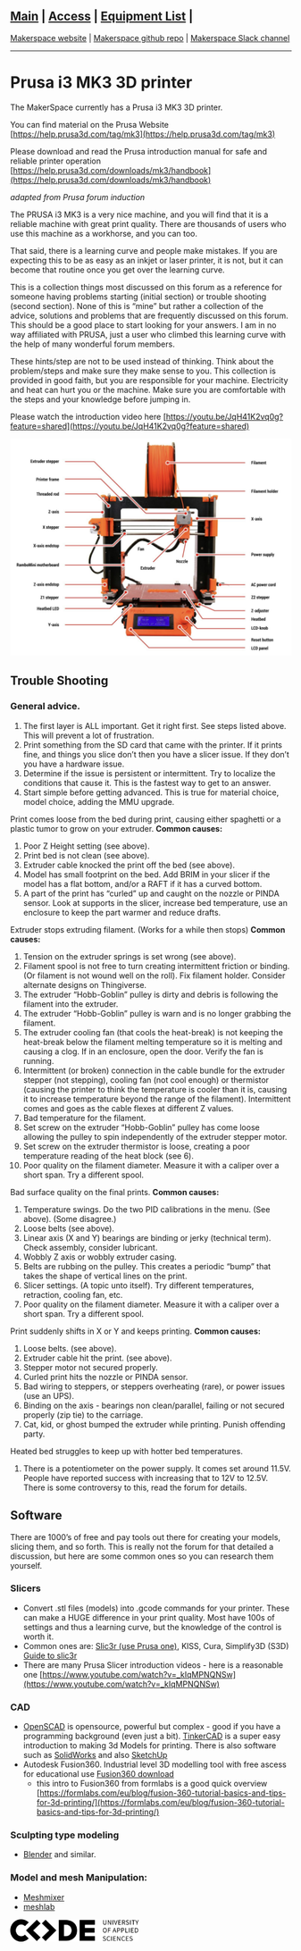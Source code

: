 [Main](README.md) | [Access](access.md) | [Equipment List](equipment.md) | 
------------------------
[Makerspace website](https://codeuniversity.github.io/makerspace/) |
[Makerspace github repo](https://github.com/codeuniversity/makerspace/) | [Makerspace Slack channel](https://codeuniversity.slack.com/archives/C011CN2SMFY)

------------------------

# Prusa i3 MK3 3D printer

The MakerSpace currently has a Prusa i3 MK3 3D printer.

You can find material on the Prusa Website [https://help.prusa3d.com/tag/mk3](https://help.prusa3d.com/tag/mk3)

Please download and read the Prusa introduction manual for safe and reliable printer operation 
 [https://help.prusa3d.com/downloads/mk3/handbook](https://help.prusa3d.com/downloads/mk3/handbook)

*adapted from Prusa forum induction*

The PRUSA i3 MK3 is a very nice machine, and you will find that it is a reliable machine with great print quality. There are thousands of users who use this machine as a workhorse, and you can too.

That said, there is a learning curve and people make mistakes. If you are expecting this to be as easy as an inkjet or laser printer, it is not, but it can become that routine once you get over the learning curve.

This is a collection things most discussed on this forum as a reference for someone having problems starting (initial section) or trouble shooting (second section). None of this is “mine” but rather a collection of the advice, solutions and problems that are frequently discussed on this forum. This should be a good place to start looking for your answers. I am in no way affiliated with PRUSA, just a user who climbed this learning curve with the help of many wonderful forum members.

These hints/step are not to be used instead of thinking. Think about the problem/steps and make sure they make sense to you. This collection is provided in good faith, but you are responsible for your machine. Electricity and heat can hurt you or the machine. Make sure you are comfortable with the steps and your knowledge before jumping in.

 Please watch the introduction video here 
 [https://youtu.be/JqH41K2vq0g?feature=shared](https://youtu.be/JqH41K2vq0g?feature=shared)


![overview of Prusa 3d Printer](prusa3dprinter.png
) 
## Trouble Shooting

### General advice.
1. The first layer is ALL important. Get it right first. See steps listed above. This will prevent a lot of frustration.
2. Print something from the SD card that came with the printer. If it prints fine, and things you slice don’t then you have a slicer issue. If they don’t you have a hardware issue.
3. Determine if the issue is persistent or intermittent. Try to localize the conditions that cause it. This is the fastest way to get to an answer.
4. Start simple before getting advanced. This is true for material choice, model choice, adding the MMU upgrade.

Print comes loose from the bed during print, causing either spaghetti or a plastic tumor to grow on your extruder.
**Common causes:**
1. Poor Z Height setting (see above).
2. Print bed is not clean (see above).
3. Extruder cable knocked the print off the bed (see above).
4. Model has small footprint on the bed. Add BRIM in your slicer if the model has a flat bottom, and/or a RAFT if it has a curved bottom.
5. A part of the print has “curled” up and caught on the nozzle or PINDA sensor. Look at supports in the slicer, increase bed temperature, use an enclosure to keep the part warmer and reduce drafts.

Extruder stops extruding filament. (Works for a while then stops)
**Common causes:**
1. Tension on the extruder springs is set wrong (see above).
2. Filament spool is not free to turn creating intermittent friction or binding. (Or filament is not wound well on the roll). Fix filament holder. Consider alternate designs on Thingiverse.
3. The extruder “Hobb-Goblin” pulley is dirty and debris is following the filament into the extruder.
4. The extruder “Hobb-Goblin” pulley is warn and is no longer grabbing the filament.
5. The extruder cooling fan (that cools the heat-break) is not keeping the heat-break below the filament melting temperature so it is melting and causing a clog. If in an enclosure, open the door. Verify the fan is running.
6. Intermittent (or broken) connection in the cable bundle for the extruder stepper (not stepping), cooling fan (not cool enough) or thermistor (causing the printer to think the temperature is cooler than it is, causing it to increase temperature beyond the range of the filament). Intermittent comes and goes as the cable flexes at different Z values.
7. Bad temperature for the filament.
8. Set screw on the extruder “Hobb-Goblin” pulley has come loose allowing the pulley to spin independently of the extruder stepper motor.
9. Set screw on the extruder thermistor is loose, creating a poor temperature reading of the heat block (see 6).
10. Poor quality on the filament diameter. Measure it with a caliper over a short span. Try a different spool.

Bad surface quality on the final prints.
**Common causes:**
1. Temperature swings. Do the two PID calibrations in the menu. (See above). (Some disagree.)
2. Loose belts (see above).
3. Linear axis (X and Y) bearings are binding or jerky (technical term). Check assembly, consider lubricant.
4. Wobbly Z axis or wobbly extruder casing.
5. Belts are rubbing on the pulley. This creates a periodic “bump” that takes the shape of vertical lines on the print.
6. Slicer settings. (A topic unto itself). Try different temperatures, retraction, cooling fan, etc.
7. Poor quality on the filament diameter. Measure it with a caliper over a short span. Try a different spool.

Print suddenly shifts in X or Y and keeps printing.
**Common causes:**
1. Loose belts. (see above).
2. Extruder cable hit the print. (see above).
3. Stepper motor not secured properly.
4. Curled print hits the nozzle or PINDA sensor.
5. Bad wiring to steppers, or steppers overheating (rare), or power issues (use an UPS).
6. Binding on the axis - bearings non clean/parallel, failing or not secured properly (zip tie) to the carriage.
7. Cat, kid, or ghost bumped the extruder while printing. Punish offending party.

Heated bed struggles to keep up with hotter bed temperatures.
1. There is a potentiometer on the power supply. It comes set around 11.5V. People have reported success with increasing that to 12V to 12.5V. There is some controversy to this, read the forum for details.

## Software

There are 1000’s of free and pay tools out there for creating your models, slicing them, and so forth. This is really not the forum for that detailed a discussion, but here are some common ones so you can research them yourself.

### Slicers 
* Convert .stl files (models) into .gcode commands for your printer. These can make a HUGE difference in your print quality. Most have 100s of settings and thus a learning curve, but the knowledge of the control is worth it. 
* Common ones are: [Slic3r (use Prusa one)](https://www.prusa3d.com/page/prusaslicer_424/), KISS, Cura, Simplify3D (S3D) [Guide to slic3r]( http://www.instructables.com/id/Guide-to-Slic3r/)
* There are many Prusa Slicer introduction videos - here is a reasonable one [https://www.youtube.com/watch?v=_kIqMPNQNSw](https://www.youtube.com/watch?v=_kIqMPNQNSw)

### CAD
 * [OpenSCAD](https://openscad.org/) is opensource, powerful but complex - good if you have a programming background (even just a bit). [TinkerCAD](https://www.tinkercad.com/) is a super easy introduction to making 3d Models for printing. There is also software such as [SolidWorks](https://www.solidworks.com/) and also [SketchUp](https://www.sketchup.com/en)
* Autodesk Fusion360. Industrial level 3D modelling tool with free ascess for educational use [Fusion360 download](https://www.autodesk.com/products/fusion-360/choose-usage)
  * this intro to Fusion360 from formlabs is a good quick overview [https://formlabs.com/eu/blog/fusion-360-tutorial-basics-and-tips-for-3d-printing/](https://formlabs.com/eu/blog/fusion-360-tutorial-basics-and-tips-for-3d-printing/)
   
### Sculpting type modeling
* [Blender](https://www.blender.org/) and similar.

### Model and mesh Manipulation: 
* [Meshmixer](https://meshmixer.com/)
* [meshlab](https://www.meshlab.net)


 ![CODE logo](Word_AppliedSciences_Black-sml.png)
